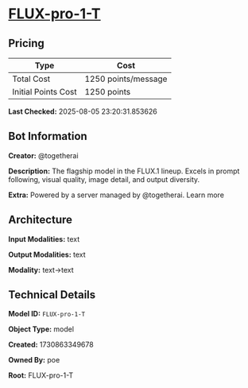 # [FLUX-pro-1-T](https://poe.com/FLUX-pro-1-T)

## Pricing

| Type | Cost |
|------|------|
| Total Cost | 1250 points/message |
| Initial Points Cost | 1250 points |

**Last Checked:** 2025-08-05 23:20:31.853626


## Bot Information

**Creator:** @togetherai

**Description:** The flagship model in the FLUX.1 lineup. Excels in prompt following, visual quality, image detail, and output diversity.

**Extra:** Powered by a server managed by @togetherai. Learn more


## Architecture

**Input Modalities:** text

**Output Modalities:** text

**Modality:** text->text


## Technical Details

**Model ID:** `FLUX-pro-1-T`

**Object Type:** model

**Created:** 1730863349678

**Owned By:** poe

**Root:** FLUX-pro-1-T
